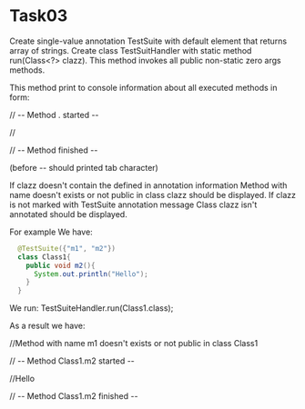 # Task03

Create single-value annotation TestSuite with default element that returns array of strings.
 Create class TestSuitHandler with static method run(Class<?> clazz).
This method invokes all public non-static zero args methods.


This method print to console information about all executed methods in form:

//   -- Method <class>.<methodname> started --
 
//<result of  methodname invocation>
 
//  -- Method <class><methodname> finished --
 
(before -- should printed tab character)

If clazz doesn't contain the <methodName> defined in annotation information Method with name <methodName> doesn't exists or not public in class clazz should be displayed.
If clazz is not marked with TestSuite annotation message Class clazz isn't annotated  should be displayed.

For example We have:

```java
  @TestSuite({"m1", "m2"})
  class Class1{
    public void m2(){
      System.out.println("Hello");
    }
  }
```

We run: TestSuiteHandler.run(Class1.class);

As a result we have:

//Method with name m1 doesn't exists or not public in class Class1

//	 -- Method Class1.m2 started --

//Hello

//	 -- Method Class1.m2 finished --

